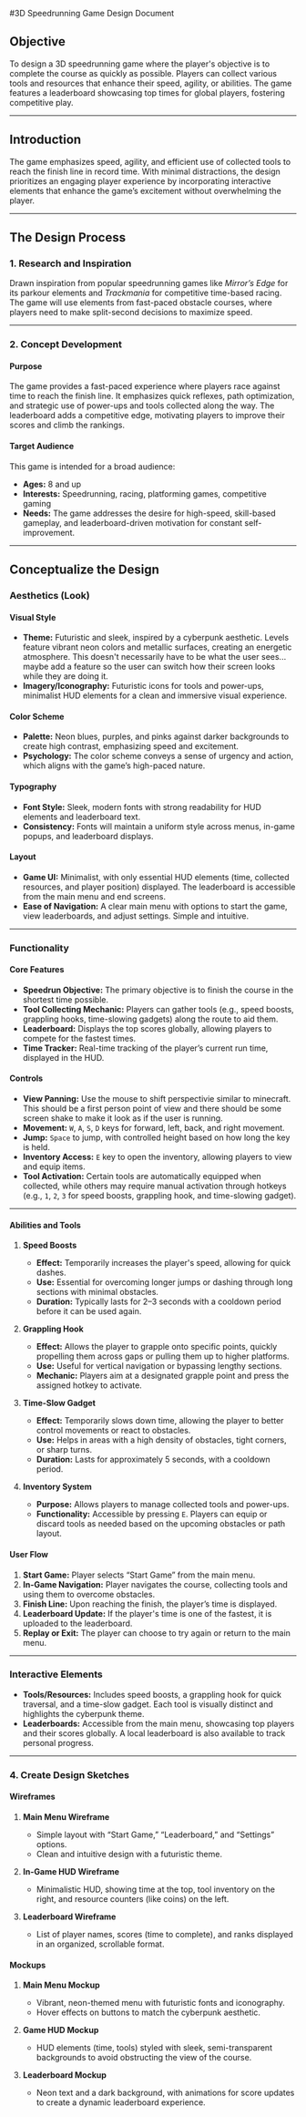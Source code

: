 #3D Speedrunning Game Design Document

## Objective

To design a 3D speedrunning game where the player's objective is to complete the course as quickly as possible. Players can collect various tools and resources that enhance their speed, agility, or abilities. The game features a leaderboard showcasing top times for global players, fostering competitive play.

---

## Introduction

The game emphasizes speed, agility, and efficient use of collected tools to reach the finish line in record time. With minimal distractions, the design prioritizes an engaging player experience by incorporating interactive elements that enhance the game’s excitement without overwhelming the player.

---

## The Design Process

### 1. Research and Inspiration

Drawn inspiration from popular speedrunning games like *Mirror’s Edge* for its parkour elements and *Trackmania* for competitive time-based racing. The game will use elements from fast-paced obstacle courses, where players need to make split-second decisions to maximize speed.

---

### 2. Concept Development

#### Purpose
The game provides a fast-paced experience where players race against time to reach the finish line. It emphasizes quick reflexes, path optimization, and strategic use of power-ups and tools collected along the way. The leaderboard adds a competitive edge, motivating players to improve their scores and climb the rankings.

#### Target Audience
This game is intended for a broad audience:
- **Ages:** 8 and up
- **Interests:** Speedrunning, racing, platforming games, competitive gaming
- **Needs:** The game addresses the desire for high-speed, skill-based gameplay, and leaderboard-driven motivation for constant self-improvement.

---

## Conceptualize the Design

### Aesthetics (Look)

#### Visual Style
- **Theme:** Futuristic and sleek, inspired by a cyberpunk aesthetic. Levels feature vibrant neon colors and metallic surfaces, creating an energetic atmosphere. This doesn't necessarily have to be what the user sees... maybe add a feature so the user can switch how their screen looks while they are doing it.
- **Imagery/Iconography:** Futuristic icons for tools and power-ups, minimalist HUD elements for a clean and immersive visual experience.

#### Color Scheme
- **Palette:** Neon blues, purples, and pinks against darker backgrounds to create high contrast, emphasizing speed and excitement.
- **Psychology:** The color scheme conveys a sense of urgency and action, which aligns with the game’s high-paced nature.

#### Typography
- **Font Style:** Sleek, modern fonts with strong readability for HUD elements and leaderboard text.
- **Consistency:** Fonts will maintain a uniform style across menus, in-game popups, and leaderboard displays.

#### Layout
- **Game UI:** Minimalist, with only essential HUD elements (time, collected resources, and player position) displayed. The leaderboard is accessible from the main menu and end screens.
- **Ease of Navigation:** A clear main menu with options to start the game, view leaderboards, and adjust settings. Simple and intuitive.

---

### Functionality

#### Core Features
- **Speedrun Objective:** The primary objective is to finish the course in the shortest time possible.
- **Tool Collecting Mechanic:** Players can gather tools (e.g., speed boosts, grappling hooks, time-slowing gadgets) along the route to aid them.
- **Leaderboard:** Displays the top scores globally, allowing players to compete for the fastest times.
- **Time Tracker:** Real-time tracking of the player’s current run time, displayed in the HUD.

#### Controls

- **View Panning:** Use the mouse to shift perspectivie similar to minecraft. This should be a first person point of view and there should be some screen shake to make it look as if the user is running.
- **Movement:** `W`, `A`, `S`, `D` keys for forward, left, back, and right movement.
- **Jump:** `Space` to jump, with controlled height based on how long the key is held.
- **Inventory Access:** `E` key to open the inventory, allowing players to view and equip items.
- **Tool Activation:** Certain tools are automatically equipped when collected, while others may require manual activation through hotkeys (e.g., `1`, `2`, `3` for speed boosts, grappling hook, and time-slowing gadget).

---

#### Abilities and Tools

1. **Speed Boosts**
   - **Effect:** Temporarily increases the player's speed, allowing for quick dashes.
   - **Use:** Essential for overcoming longer jumps or dashing through long sections with minimal obstacles.
   - **Duration:** Typically lasts for 2–3 seconds with a cooldown period before it can be used again.

2. **Grappling Hook**
   - **Effect:** Allows the player to grapple onto specific points, quickly propelling them across gaps or pulling them up to higher platforms.
   - **Use:** Useful for vertical navigation or bypassing lengthy sections.
   - **Mechanic:** Players aim at a designated grapple point and press the assigned hotkey to activate.

3. **Time-Slow Gadget**
   - **Effect:** Temporarily slows down time, allowing the player to better control movements or react to obstacles.
   - **Use:** Helps in areas with a high density of obstacles, tight corners, or sharp turns.
   - **Duration:** Lasts for approximately 5 seconds, with a cooldown period.

4. **Inventory System**
   - **Purpose:** Allows players to manage collected tools and power-ups.
   - **Functionality:** Accessible by pressing `E`. Players can equip or discard tools as needed based on the upcoming obstacles or path layout.

#### User Flow

1. **Start Game:** Player selects “Start Game” from the main menu.
2. **In-Game Navigation:** Player navigates the course, collecting tools and using them to overcome obstacles.
3. **Finish Line:** Upon reaching the finish, the player’s time is displayed.
4. **Leaderboard Update:** If the player's time is one of the fastest, it is uploaded to the leaderboard.
5. **Replay or Exit:** The player can choose to try again or return to the main menu.

---

### Interactive Elements

- **Tools/Resources:** Includes speed boosts, a grappling hook for quick traversal, and a time-slow gadget. Each tool is visually distinct and highlights the cyberpunk theme.
- **Leaderboards:** Accessible from the main menu, showcasing top players and their scores globally. A local leaderboard is also available to track personal progress.

---

### 4. Create Design Sketches

#### Wireframes

1. **Main Menu Wireframe**
   - Simple layout with “Start Game,” “Leaderboard,” and “Settings” options.
   - Clean and intuitive design with a futuristic theme.

2. **In-Game HUD Wireframe**
   - Minimalistic HUD, showing time at the top, tool inventory on the right, and resource counters (like coins) on the left.

3. **Leaderboard Wireframe**
   - List of player names, scores (time to complete), and ranks displayed in an organized, scrollable format.

#### Mockups

1. **Main Menu Mockup**
   - Vibrant, neon-themed menu with futuristic fonts and iconography.
   - Hover effects on buttons to match the cyberpunk aesthetic.

2. **Game HUD Mockup**
   - HUD elements (time, tools) styled with sleek, semi-transparent backgrounds to avoid obstructing the view of the course.

3. **Leaderboard Mockup**
   - Neon text and a dark background, with animations for score updates to create a dynamic leaderboard experience.

